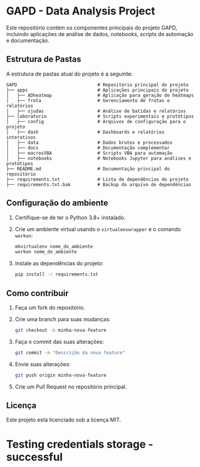 # GAPD - Data Analysis Project

Este repositório contém os componentes principais do projeto GAPD, incluindo aplicações de análise de dados, notebooks, scripts de automação e documentação.

## Estrutura de Pastas

A estrutura de pastas atual do projeto é a seguinte:

```
GAPD                              # Repositório principal do projeto
├── apps                          # Aplicações principais do projeto
│   ├── ADheatmap                 # Aplicação para geração de heatmaps
│   ├── frota                     # Gerenciamento de frotas e relatórios
│   ├── sjudas                    # Análise de batidas e relatórios
├── laboratorio                   # Scripts experimentais e protótipos
│   ├── config                    # Arquivos de configuração para o projeto
│   ├── dash                      # Dashboards e relatórios interativos
│   ├── data                      # Dados brutos e processados
│   ├── docs                      # Documentação complementar
│   ├── macrosVBA                 # Scripts VBA para automação
│   ├── notebooks                 # Notebooks Jupyter para análises e protótipos
├── README.md                     # Documentação principal do repositório
├── requirements.txt              # Lista de dependências do projeto
├── requirements.txt.bak          # Backup do arquivo de dependências
```

## Configuração do ambiente

1. Certifique-se de ter o Python 3.8+ instalado.

2. Crie um ambiente virtual usando o `virtualenvwrapper` e o comando `workon`:
   
   ```bash
   mkvirtualenv nome_do_ambiente
   workon nome_do_ambiente
   ```

3. Instale as dependências do projeto:
   
   ```bash
   pip install -r requirements.txt
   ```

## Como contribuir

1. Faça um fork do repositório.

2. Crie uma branch para suas mudanças:
   
   ```bash
   git checkout -b minha-nova-feature
   ```

3. Faça o commit das suas alterações:
   
   ```bash
   git commit -m "Descrição da nova feature"
   ```

4. Envie suas alterações:
   
   ```bash
   git push origin minha-nova-feature
   ```

5. Crie um Pull Request no repositório principal.

## Licença

Este projeto está licenciado sob a licença MIT.
# Testing credentials storage - successful
